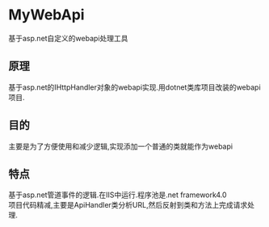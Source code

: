 # MyWebApi
基于asp.net自定义的webapi处理工具
## 原理
基于asp.net的IHttpHandler对象的webapi实现.用dotnet类库项目改装的webapi项目.  
## 目的
主要是为了方便使用和减少逻辑,实现添加一个普通的类就能作为webapi  
## 特点
基于asp.net管道事件的逻辑.在IIS中运行.程序池是.net framework4.0  
项目代码精减,主要是ApiHandler类分析URL,然后反射到类和方法上完成请求处理.  
